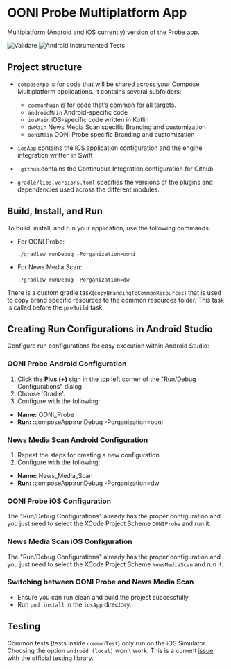 # OONI Probe Multiplatform App

Multiplatform (Android and iOS currently) version of the Probe app.

![Validate](https://github.com/ooni/probe-multiplatform/actions/workflows/validate.yml/badge.svg)
![Android Instrumented Tests](https://github.com/ooni/probe-multiplatform/actions/workflows/instrumented-tests.yml/badge.svg)

## Project structure

* `composeApp` is for code that will be shared across your Compose Multiplatform applications.
  It contains several subfolders:
  - `commonMain` is for code that’s common for all targets.
  - `androidMain` Android-specific code
  - `iosMain` iOS-specific code written in Kotlin
  - `dwMain` News Media Scan specific Branding and customization
  - `ooniMain` OONI Probe specific Branding and customization

* `iosApp` contains the iOS application configuration and the engine integration written in Swift

* `.github` contains the Continuous Integration configuration for Github

* `gradle/libs.versions.toml` specifies the versions of the plugins and dependencies used across
  the different modules.

## Build, Install, and Run

To build, install, and run your application, use the following commands:

- For OONI Probe:
  ```
  ./gradlew runDebug -Porganization=ooni
  ```

- For News Media Scan:
  ```
  ./gradlew runDebug -Porganization=dw
  ```

There is a custom gradle task(`copyBrandingToCommonResources`) that is used to copy brand specific
resources to the common resources folder. This task is called before the `preBuild` task.

## Creating Run Configurations in Android Studio

Configure run configurations for easy execution within Android Studio:

### OONI Probe Android Configuration

1. Click the **Plus (+)** sign in the top left corner of the "Run/Debug Configurations" dialog.
2. Choose 'Gradle'.
3. Configure with the following:
- **Name:** OONI_Probe
- **Run:** :composeApp:runDebug -Porganization=ooni

### News Media Scan Android Configuration

1. Repeat the steps for creating a new configuration.
2. Configure with the following:
- **Name:** News_Media_Scan
- **Run:** :composeApp:runDebug -Porganization=dw

### OONI Probe iOS Configuration

The "Run/Debug Configurations" already has the proper configuration and you just need to select the
XCode Project Scheme `OONIProbe` and run it.

### News Media Scan iOS Configuration

The "Run/Debug Configurations" already has the proper configuration and you just need to select the
XCode Project Scheme `NewsMediaScan` and run it.

### Switching between OONI Probe and News Media Scan

- Ensure you can run clean and build the project successfully.
- Run `pod install` in the `iosApp` directory.

## Testing

Common tests (tests inside `commonTest`) only run on the iOS Simulator.
Choosing the option `android (local)` won't work. This is a current
[issue](https://www.jetbrains.com/help/kotlin-multiplatform-dev/compose-test.html#f03e048) with
the official testing library.
